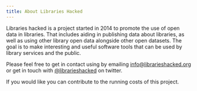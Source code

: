 ```yaml
---
title: About Libraries Hacked
---
```


Libraries hacked is a project started in 2014 to promote the use of open data in libraries. That includes aiding in publishing data about libraries, as well as using other library open data alongside other open datasets. The goal is to make interesting and useful software tools that can be used by library services and the public.

Please feel free to get in contact using by emailing [info@librarieshacked.org](mailto:info@librarieshacked.org) or get in touch with [@librarieshacked](https://twitter.com/librarieshacked) on twitter.

If you would like you can contribute to the running costs of this project.

<script src='https://storage.ko-fi.com/cdn/scripts/overlay-widget.js'></script>
<script>
  kofiWidgetOverlay.draw('daverowe', {
    'type': 'floating-chat',
    'floating-chat.donateButton.text': 'Donate',
    'floating-chat.donateButton.background-color': '#00b9fe',
    'floating-chat.donateButton.text-color': '#fff'
  });
</script>
